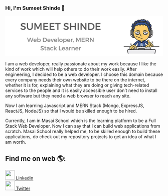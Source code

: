 ### Hi, I'm Sumeet Shinde 👋

<img src="https://github.com/sumeet-shinde/sumeet-shinde/blob/main/Web%20Developer%2C%20MERN%20Stack%20Learner.png" alt="Web Developer Banner">

I am a web developer, really passionate about my work because I like the kind of work which will help others to do their work easily. After engineering, I decided to be a web developer. I choose this domain because every company needs their own website to be there on the internet, whether it is for, explaining what they are doing or giving tech-related services to the people and it is easily accessible user don’t need to install any software but they need a web browser to reach any site.

Now I am learning Javascript and MERN Stack (Mongo, ExpressJS, ReactJS, NodeJS) so that I would be skilled enough to be hired.

Currently, I am in Masai School which is the learning platform to be a Full Stack Web Developer. Now I can say that I can build web applications from scratch. Masai School really helped me, to be skilled enough to build these applications, do check out my repository projects to get an idea of what I am worth.

## Find me on web 🌎: 
<a href="https://www.linkedin.com/in/sumeet-shinde-34076a1a4/"><img height="30" width="30" src="https://img.icons8.com/color/48/000000/linkedin.png"/> Linkedin</a><br/>
<a href="https://twitter.com/sam99sumit"><img height="30" width="30" src="https://img.icons8.com/fluency/48/000000/twitter.png"/> Twitter</a>

